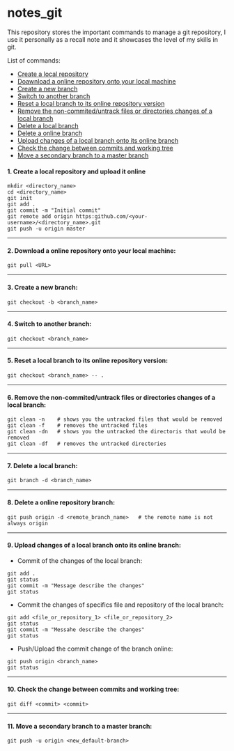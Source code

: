 # notes_git
This repository stores the important commands to manage a git repository, I use it personally as a recall note and it showcases the level of my skills in git.

List of commands:
* [Create a local repository](#create_a_local_repository)
* [Doawnload a online repository onto your local machine](#download_a_online_repository_onto_your_local_machine)
* [Create a new branch](#create_a_new_branch)
* [Switch to another branch](#switch_to_another_branch)
* [Reset a local branch to its online repository version](#reset_a_local_branch_to_its_online_repository_version)
* [Remove the non-commited/untrack files or directories changes of a local branch](#remove_the_non-commiter_untrack_files_or_directories_changes_of_a_local_branch)
* [Delete a local branch](#delete_a_local_branch)
* [Delete a online branch](#delete_a_local_branch)
* [Upload changes of a local branch onto its online branch](#upload_changes_of_a_local_branch_onto_its_online_branch)
* [Check the change between commits and working tree](#check_the_change_between_commits_and_working_tree)
* [Move a secondary branch to a master branch](#move_a_secondary_branch_to_a_master_branch)
  

<a name="create_a_local_repository"></a>
#### 1. Create a local repository and upload it online
```
mkdir <directory_name>
cd <directory_name>
git init
git add .
git commit -m "Initial commit"
git remote add origin https:github.com/<your-username>/<directory_name>.git
git push -u origin master
```
---------------------------------------------------------------
<a name="download_a_online_repository_onto_your_local_machine"></a>
#### 2. Download a online repository onto your local machine:
```
git pull <URL>
```
---------------------------------------------------------------
<a name="create_a_new_branch"></a>
#### 3. Create a new branch:
```
git checkout -b <branch_name>
```
---------------------------------------------------------------
<a name="switch_to_another_branch"></a>
#### 4. Switch to another branch:
```
git checkout <branch_name>
```
---------------------------------------------------------------
<a name="reset_a_local_branch_to_its_online_repository_version"></a>
#### 5. Reset a local branch to its online repository version:
```
git checkout <branch_name> -- .
```
---------------------------------------------------------------
<a name="remove_the_non-commiter_untrack_files_or_directories_changes_of_a_local_branch"></a>
#### 6. Remove the non-commited/untrack files or directories changes of a local branch:
```
git clean -n    # shows you the untracked files that would be removed
git clean -f    # removes the untracked files
git clean -dn   # shows you the untracked the directoris that would be removed
git clean -df   # removes the untracked directories
```
---------------------------------------------------------------
<a name="delete_a_local_branch"></a>
#### 7. Delete a local branch:
```
git branch -d <branch_name>
```
---------------------------------------------------------------
<a name="delete_a_online_repository_branch"></a>
#### 8. Delete a online repository branch:
```
git push origin -d <remote_branch_name>   # the remote name is not always origin
```
---------------------------------------------------------------
<a name="upload_changes_of_a_local_branch_onto_its_online_branch"></a>
#### 9. Upload changes of a local branch onto its online branch:

  * Commit of the changes of the local branch:
```
git add .
git status
git commit -m "Message describe the changes"
git status
```
  * Commit the changes of specifics file and repository of the local branch:
```
git add <file_or_repository_1> <file_or_repository_2>
git status
git commit -m "Messahe describe the changes"
git status
```  
  * Push/Upload the commit change of the branch online:
```
git push origin <branch_name>
git status
```
---------------------------------------------------------------
<a name="check_the_change_between_commits_and_working_tree"></a>
#### 10. Check the change between commits and working tree:
```
git diff <commit> <commit>
```
---------------------------------------------------------------
<a name="move_a_secondary_branch_to_a_master_branch"></a>
#### 11. Move a secondary branch to a master branch:
```
git push -u origin <new_default-branch>
```

